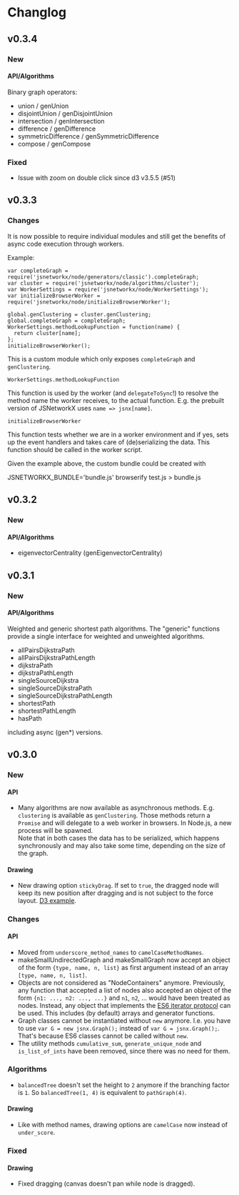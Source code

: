 # Changlog

## v0.3.4

### New

#### API/Algorithms

Binary graph operators:

- union / genUnion
- disjointUnion / genDisjointUnion
- intersection / genIntersection
- difference / genDifference
- symmetricDifference / genSymmetricDifference
- compose / genCompose

### Fixed

- Issue with zoom on double click since d3 v3.5.5 (#51)


## v0.3.3

### Changes

It is now possible to require individual modules and still get the
benefits of async code execution through workers.

Example:

```
var completeGraph = require('jsnetworkx/node/generators/classic').completeGraph;
var cluster = require('jsnetworkx/node/algorithms/cluster');
var WorkerSettings = require('jsnetworkx/node/WorkerSettings');
var initializeBrowserWorker = require('jsnetworkx/node/initializeBrowserWorker');

global.genClustering = cluster.genClustering;
global.completeGraph = completeGraph;
WorkerSettings.methodLookupFunction = function(name) {
  return cluster[name];
};
initializeBrowserWorker();
```

This is a custom module which only exposes `completeGraph` and `genClustering`.

`WorkerSettings.methodLookupFunction`

This function is used by the worker (and `delegateToSync`!) to resolve
the method name the worker receives, to the actual function. E.g. the
prebuilt version of JSNetworkX uses `name => jsnx[name]`.

`initializeBrowserWorker`

This function tests whether we are in a worker environment and if yes,
sets up the event handlers and takes care of (de)serializing the data.
This function should be called in the worker script.

Given the example above, the custom bundle could be created with

  JSNETWORKX_BUNDLE='bundle.js' browserify test.js > bundle.js


## v0.3.2

### New

#### API/Algorithms

- eigenvectorCentrality (genEigenvectorCentrality)


## v0.3.1

### New

#### API/Algorithms

Weighted and generic shortest path algorithms. The "generic" functions provide
a single interface for weighted and unweighted algorithms.

- allPairsDijkstraPath
- allPairsDijkstraPathLength
- dijkstraPath
- dijkstraPathLength
- singleSourceDijkstra
- singleSourceDijkstraPath
- singleSourceDijkstraPathLength
- shortestPath
- shortestPathLength
- hasPath

including async (gen\*) versions.

## v0.3.0

### New

#### API

- Many algorithms are now available as asynchronous methods. E.g. `clustering`
  is available as `genClustering`. Those methods return a `Promise` and will
  delegate to a web worker in browsers. In Node.js, a new process will be
  spawned.  
  Note that in both cases the data has to be serialized, which happens
  synchronously and may also take some time, depending on the size of the
  graph.

#### Drawing

- New drawing option `stickyDrag`. If set to `true`, the dragged node will keep
  its new position after dragging and is not subject to the force layout.
  [D3 example](http://bl.ocks.org/mbostock/3750558/5093e88c0462173a3d7b5859d7db75fbf5a7d8b8).


### Changes

#### API

- Moved from `underscore_method_names` to `camelCaseMethodNames`.
- makeSmallUndirectedGraph and makeSmallGraph now accept an object of the form
  `{type, name, n, list}` as first argument instead of an array `[type, name, n,
  list]`.
- Objects are not considered as "NodeContainers" anymore. Previously, any function
  that accepted a list of nodes also accepted an object of the form
  `{n1: ..., n2: ..., ...}` and `n1`, `n2`, ... would have been treated as nodes.
  Instead, any object that implements the [ES6 iterator protocol][iterator]
  can be used.
  This includes (by default) arrays and generator functions.
- Graph classes cannot be instantiated without `new` anymore. I.e. you have to use
  `var G = new jsnx.Graph();` instead of `var G = jsnx.Graph();`. That's because
  ES6 classes cannot be called without `new`.
- The utility methods `cumulative_sum`, `generate_unique_node` and
  `is_list_of_ints` have been removed, since there was no need for them.

### Algorithms

- `balancedTree` doesn't set the height to `2` anymore if the branching factor is
  `1`. So `balancedTree(1, 4)` is equivalent to `pathGraph(4)`.

#### Drawing

- Like with method names, drawing options are `camelCase` now instead of
  `under_score`.


### Fixed

#### Drawing

  - Fixed dragging (canvas doesn't pan while node is dragged).

[iterator]: https://developer.mozilla.org/en-US/docs/Web/JavaScript/Reference/Iteration_protocols
